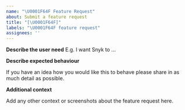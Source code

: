 ```yaml
---
name: "\U0001F64F Feature Request"
about: Submit a feature request
title: "[\U0001F64F]"
labels: "\U0001F64F feature request"
assignees: ''
---
```


**Describe the user need**
E.g. I want Snyk to ...

**Describe expected behaviour**

If you have an idea how you would like this to behave please share in as much detail as possible.

**Additional context**

Add any other context or screenshots about the feature request here.

